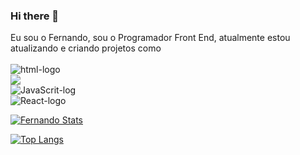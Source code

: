 ### Hi there 👋
Eu sou o Fernando, sou o Programador Front End, atualmente estou atualizando e criando projetos como
<br>
<br>
 <img src="https://img.shields.io/badge/HTML5-E34F26?style=for-the-badge&logo=html5&logoColor=white" alt="html-logo"/>
    <br>
 <img src="https://img.shields.io/badge/CSS3-1572B6?style=for-the-badge&logo=css3&logoColor=white" atl="css-logo"/>
    <br>
 <img src="https://img.shields.io/badge/JavaScript-323330?style=for-the-badge&logo=javascript&logoColor=F7DF1E" alt="JavaScrit-log"/> 
   <br>
   <img src="https://img.shields.io/badge/react%20os-0088CC?style=for-the-badge&logo=reactos&logoColor=white" alt="React-logo"/> 

[![Fernando Stats](https://github-readme-stats.vercel.app/api?username=FernandoSantos07)](https://github.com/anuraghazra/github-readme-stats)

[![Top Langs](https://github-readme-stats.vercel.app/api/top-langs/?username=FernandoSantos07)](https://github.com/anuraghazra/github-readme-stats)
